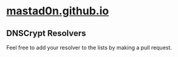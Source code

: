 # [mastad0n.github.io](mastad0n.github.io)
## DNSCrypt Resolvers

Feel free to add your resolver to the lists by making a pull request.
